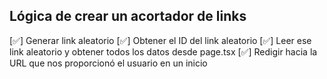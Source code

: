 ## Lógica de crear un acortador de links

[✅] Generar link aleatorio
[✅] Obtener el ID del link aleatorio
[✅] Leer ese link aleatorio y obtener todos los datos desde page.tsx 
[✅] Redigir hacia la URL que nos proporcionó el usuario en un inicio

